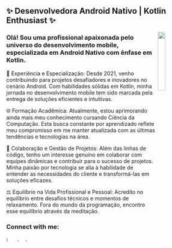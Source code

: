 <h2 align="left">✨ Desenvolvedora Android Nativo | Kotlin Enthusiast ✨</h2>
<img src="https://octocat-generator-assets.githubusercontent.com/my-octocat-1623767701657.png" width=20% align="right"/>
<h3 align="left">Olá! Sou uma profissional apaixonada pelo universo do desenvolvimento mobile, especializada em Android Nativo com ênfase em Kotlin. </h3>

🚀 Experiência e Especialização:
Desde 2021, venho contribuindo para projetos desafiadores e inovadores no cenário Android. Com habilidades sólidas em Kotlin, minha jornada no desenvolvimento mobile tem sido marcada pela entrega de soluções eficientes e intuitivas.

🌐 Formação Acadêmica:
Atualmente, estou aprimorando ainda mais meu conhecimento cursando Ciência da Computação. Esta busca constante por aprendizado reflete meu compromisso em me manter atualizada com as últimas tendências e tecnologias na área.

🤝 Colaboração e Gestão de Projetos:
Além das linhas de código, tenho um interesse genuíno em colaborar com equipes dinâmicas e contribuir para o sucesso de projetos. Minha paixão por tecnologia se alia à habilidade de entender as necessidades do cliente e transformá-las em soluções eficazes.

⚖️ Equilíbrio na Vida Profissional e Pessoal:
Acredito no equilíbrio entre desafios técnicos e momentos de relaxamento. Fora do mundo da programação, encontro esse equilíbrio através da meditação.

<h3 align="left">Connect with me:</h3>
<p align="left">
 <a href="https://linkedin.com/in/oryangestrifezze"><img src="https://img.icons8.com/color/48/000000/linkedin-2--v1.png" width="5.0%"/></a>
 <a href="mailto:oryangestrifezze@gmail.com"> <img src="https://img.icons8.com/color/48/000000/gmail.png" width="3.5%"/></a>
 <a href="https://api.whatsapp.com/send?phone=5511943723194&text=Ol%C3%A1%2C%20vim%20pelo%20seu%20GitHub%20%3A)"> <img src="https://img.icons8.com/officel/36/000000/whatsapp.png" width="3.5%"/></a>
